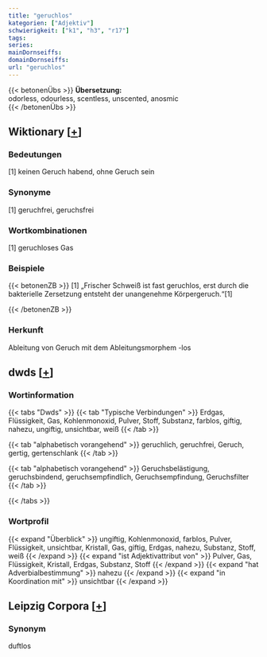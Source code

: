 ```yaml
---
title: "geruchlos"
kategorien: ["Adjektiv"]
schwierigkeit: ["k1", "h3", "r17"]
tags:
series:
mainDornseiffs:
domainDornseiffs:
url: "geruchlos"
---
```


{{< betonenÜbs >}}
**Übersetzung:**  
odorless, odourless, scentless, unscented, anosmic  
{{< /betonenÜbs >}}

## Wiktionary [[+](https://de.wiktionary.org/wiki/geruchlos)]

### Bedeutungen
[1] keinen Geruch habend, ohne Geruch sein  

### Synonyme
[1] geruchfrei, geruchsfrei  

### Wortkombinationen
[1] geruchloses Gas  

### Beispiele
{{< betonenZB >}}
[1] „Frischer Schweiß ist fast geruchlos, erst durch die bakterielle Zersetzung entsteht der unangenehme Körpergeruch.“[1]  

{{< /betonenZB >}}
### Herkunft
Ableitung von Geruch mit dem Ableitungsmorphem -los  



## dwds [[+](https://www.dwds.de/wb/geruchlos)]

### Wortinformation
{{< tabs "Dwds" >}}
{{< tab "Typische Verbindungen" >}}
Erdgas, Flüssigkeit, Gas, Kohlenmonoxid, Pulver, Stoff, Substanz, farblos, giftig, nahezu, ungiftig, unsichtbar, weiß
{{< /tab >}}

{{< tab "alphabetisch vorangehend" >}}
geruchlich, geruchfrei, Geruch, gertig, gertenschlank
{{< /tab >}}

{{< tab "alphabetisch vorangehend" >}}
Geruchsbelästigung, geruchsbindend, geruchsempfindlich, Geruchsempfindung, Geruchsfilter
{{< /tab >}}

{{< /tabs >}}

### Wortprofil
{{< expand "Überblick" >}} ungiftig, Kohlenmonoxid, farblos, Pulver, Flüssigkeit, unsichtbar, Kristall, Gas, giftig, Erdgas, nahezu, Substanz, Stoff, weiß {{< /expand >}}
{{< expand "ist Adjektivattribut von" >}} Pulver, Gas, Flüssigkeit, Kristall, Erdgas, Substanz, Stoff {{< /expand >}}
{{< expand "hat Adverbialbestimmung" >}} nahezu {{< /expand >}}
{{< expand "in Koordination mit" >}} unsichtbar {{< /expand >}}

## Leipzig Corpora [[+](https://corpora.uni-leipzig.de/en/res?word=geruchlos&corpusId=deu_newscrawl-public_2018)]


### Synonym
duftlos

